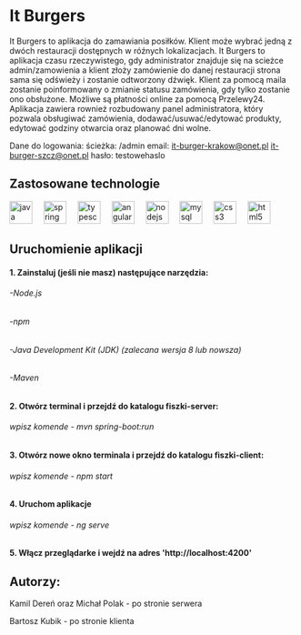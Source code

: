 # It Burgers

It Burgers to aplikacja do zamawiania posiłków. Klient może wybrać jedną z dwóch restauracji dostępnych w róźnych lokalizacjach. It Burgers to aplikacja czasu rzeczywistego, gdy administrator znajduje się 
na scieżce admin/zamowienia a klient złoży zamówienie do danej restauracji strona sama się odświeży i zostanie odtworzony dźwięk. Klient za pomocą maila zostanie poinformowany o zmianie statusu zamówienia,
gdy tylko zostanie ono obsłużone. Możliwe są płatności online za pomocą Przelewy24. Aplikacja zawiera rownież rozbudowany panel administratora, który pozwala obsługiwać zamówienia, dodawać/usuwać/edytować produkty, 
edytować godziny otwarcia oraz planować dni wolne. 

Dane do logowania:
ścieżka: /admin
email: it-burger-krakow@onet.pl
       it-burger-szcz@onet.pl
hasło: testowehaslo

## Zastosowane technologie

<div align="left">
  <img src="https://cdn.jsdelivr.net/gh/devicons/devicon/icons/java/java-original.svg" height="40" alt="java logo"  />
  <img width="12" />
  <img src="https://cdn.jsdelivr.net/gh/devicons/devicon/icons/spring/spring-original.svg" height="40" alt="spring logo"  />
  <img width="12" />
  <img src="https://cdn.jsdelivr.net/gh/devicons/devicon/icons/typescript/typescript-original.svg" height="40" alt="typescript logo"  />
  <img width="12" />
  <img src="https://cdn.jsdelivr.net/gh/devicons/devicon/icons/angularjs/angularjs-original.svg" height="40" alt="angularjs logo"  />
  <img width="12" />
  <img src="https://cdn.jsdelivr.net/gh/devicons/devicon/icons/nodejs/nodejs-original.svg" height="40" alt="nodejs logo"  />
  <img width="12" />
  <img src="https://cdn.jsdelivr.net/gh/devicons/devicon/icons/mysql/mysql-original.svg" height="40" alt="mysql logo"  />
  <img width="12" />
  <img src="https://cdn.jsdelivr.net/gh/devicons/devicon/icons/css3/css3-original.svg" height="40" alt="css3 logo"  />
  <img width="12" />
  <img src="https://cdn.jsdelivr.net/gh/devicons/devicon/icons/html5/html5-original.svg" height="40" alt="html5 logo"  />
</div>

## Uruchomienie aplikacji

#### 1. Zainstaluj (jeśli nie masz) następujące narzędzia:

###### -Node.js 
###### -npm 
###### -Java Development Kit (JDK) (zalecana wersja 8 lub nowsza)
###### -Maven

#### 2. Otwórz terminal i przejdź do katalogu fiszki-server:
###### wpisz komende - mvn spring-boot:run

#### 3. Otwórz nowe okno terminala i przejdź do katalogu fiszki-client:
###### wpisz komende - npm start

#### 4. Uruchom aplikacje 
###### wpisz komende - ng serve

#### 5. Włącz przeglądarke i wejdź na adres 'http://localhost:4200'

## Autorzy:
Kamil Dereń oraz Michał Polak - po stronie serwera

Bartosz Kubik - po stronie klienta
